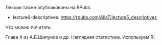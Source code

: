 Лекции также опубликованы на RPubs:

* lecture6-descriptives: https://rpubs.com/AllaT/lecture5_descriptives

Что можно почитать:

Глава 4 из А.Б.Шипунов и др. Наглядная статистика. Используем R!